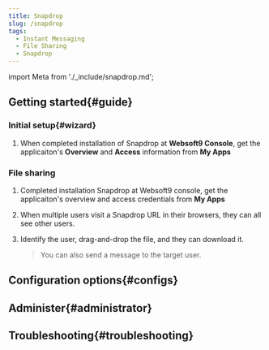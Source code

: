 ```yaml
---
title: Snapdrop
slug: /snapdrop
tags:
  - Instant Messaging
  - File Sharing
  - Snapdrop
---
```


import Meta from './_include/snapdrop.md';

<Meta name="meta" />

## Getting started{#guide}

### Initial setup{#wizard}

1. When completed installation of Snapdrop at **Websoft9 Console**, get the applicaiton's **Overview** and **Access** information from **My Apps**  


### File sharing

1. Completed installation Snapdrop at Websoft9 console, get the applicaiton's overview and access credentials from **My Apps**  

2. When multiple users visit a Snapdrop URL in their browsers, they can all see other users.

3. Identify the user, drag-and-drop the file, and they can download it.

   > You can also send a message to the target user.

## Configuration options{#configs}

## Administer{#administrator}

## Troubleshooting{#troubleshooting}

